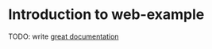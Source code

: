 # Introduction to web-example

TODO: write [great documentation](http://jacobian.org/writing/great-documentation/what-to-write/)
